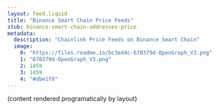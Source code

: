 ```yaml
---
layout: feed.liquid
title: "Binance Smart Chain Price Feeds"
stub: binance-smart-chain-addresses-price
metadata: 
  description: "Chainlink Price Feeds on Binance Smart Chain"
  image: 
    0: "https://files.readme.io/bc3ed4c-670379d-OpenGraph_V3.png"
    1: "670379d-OpenGraph_V3.png"
    2: 1459
    3: 1459
    4: "#dbe1f8"
---
```

(content rendered programatically by layout)